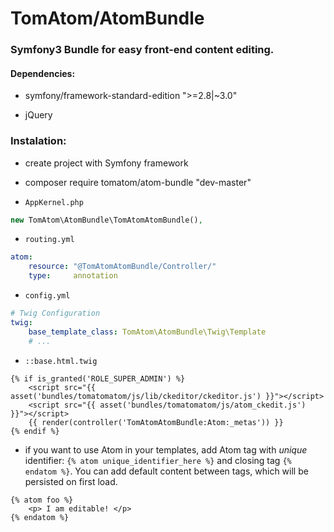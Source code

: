# __TomAtom/AtomBundle__

### __Symfony3__ Bundle for easy __front-end content editing.__


#### Dependencies:

* symfony/framework-standard-edition ">=2.8|~3.0"
 
* jQuery


### Instalation:

* create project with Symfony framework

* composer require tomatom/atom-bundle "dev-master"

* `AppKernel.php`
```php
new TomAtom\AtomBundle\TomAtomAtomBundle(),
```

* `routing.yml`
```yml
atom:
    resource: "@TomAtomAtomBundle/Controller/"
    type:     annotation
```

* `config.yml`
```yml
# Twig Configuration
twig:
    base_template_class: TomAtom\AtomBundle\Twig\Template
    # ...
```

* `::base.html.twig`
```twig
{% if is_granted('ROLE_SUPER_ADMIN') %}
    <script src="{{ asset('bundles/tomatomatom/js/lib/ckeditor/ckeditor.js') }}"></script>
    <script src="{{ asset('bundles/tomatomatom/js/atom_ckedit.js') }}"></script>
    {{ render(controller('TomAtomAtomBundle:Atom:_metas')) }}
{% endif %}
```

* if you want to use Atom in your templates, add Atom tag with _unique_ identifier: `{% atom unique_identifier_here %}`
    and closing tag `{% endatom %}`. You can add default content between tags, which will be persisted on first load.
```twig
{% atom foo %}
    <p> I am editable! </p>
{% endatom %}
```